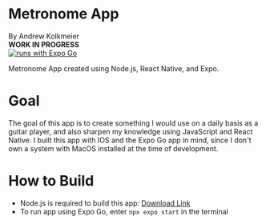 # Metronome App
By Andrew Kolkmeier  
**WORK IN PROGRESS**  
[![runs with Expo Go](https://img.shields.io/badge/Runs%20with%20Expo%20Go-000.svg?style=flat-square&logo=EXPO&labelColor=f3f3f3&logoColor=000)](https://expo.dev/client)

Metronome App created using Node.js, React Native, and Expo.

# Goal
The goal of this app is to create something I would use on a daily basis as a guitar player, and also sharpen my knowledge using JavaScript and React Native.
I built this app with IOS and the Expo Go app in mind, since I don't own a system with MacOS installed at the time of development.


# How to Build
- Node.js is required to build this app: [Download Link](https://nodejs.org/en/download/current)
- To run app using Expo Go, enter `npx expo start` in the terminal

